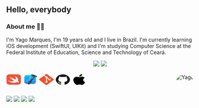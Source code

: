## Hello, everybody
### About me 👨‍💻
I'm Yago Marques, I'm 19 years old and I live in Brazil. I'm currently learning iOS development (SwiftUI, UIKit) and I'm studying Computer Science at the Federal Institute of Education, Science and Technology of Ceará.

<div align="center">

  <img height="150em" src="https://github-readme-stats.vercel.app/api?username=yago-marques&show_icons=true&theme=radical&include_all_commits=true&count_private=true"/>
  <img height="150em" src="https://github-readme-stats.vercel.app/api/top-langs/?username=yago-marques&layout=compact&langs_count=7&theme=radical"/>
</div>
<div style="display: inline_block"><br>

  <img align="center" alt="Yago" height="30" width="40" src="https://raw.githubusercontent.com/devicons/devicon/master/icons/swift/swift-original.svg">
  <img align="center" alt="Yago" height="30" width="40" src="https://raw.githubusercontent.com/devicons/devicon/master/icons/xcode/xcode-original.svg">
  <img align="center" alt="Yago" height="30" width="40" src="https://raw.githubusercontent.com/devicons/devicon/master/icons/git/git-original.svg">
  <img align="right" alt="Yago" height="150" style="border-radius:50px;" src="https://avatars.githubusercontent.com/u/84297648?v=4?width=676&height=676">
  <img align="center" alt="Yago" height="30" width="40" src="https://raw.githubusercontent.com/devicons/devicon/master/icons/github/github-original.svg">
  <img align="center" alt="Yago" height="30" width="40" src="https://raw.githubusercontent.com/devicons/devicon/master/icons/apple/apple-original.svg">

</div>
  
  ##
 
<div> 
  <a href="https://www.youtube.com/channel/UC3vapLJ3hQH_5OVNz_NQtcQ" target="_blank"><img src="https://img.shields.io/badge/YouTube-FF0000?style=for-the-badge&logo=youtube&logoColor=white" target="_blank"></a>
  <a href="https://instagram.com/yagomarques_dev" target="_blank"><img src="https://img.shields.io/badge/-Instagram-%23E4405F?style=for-the-badge&logo=instagram&logoColor=white" target="_blank"></a>
  <a href = "mailto:yago.devsincero@gmail.com"><img src="https://img.shields.io/badge/-Gmail-%23333?style=for-the-badge&logo=gmail&logoColor=white" target="_blank"></a>
  <a href="https://www.linkedin.com/in/yagomarques8590/" target="_blank"><img src="https://img.shields.io/badge/-LinkedIn-%230077B5?style=for-the-badge&logo=linkedin&logoColor=white" target="_blank"></a> 
  
</div>
